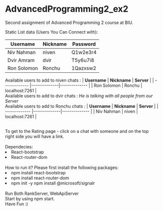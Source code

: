 # AdvancedProgramming2_ex2
Second assignment of Advanced Programming 2 course at BIU.<br>

Static List data (Users You Can Connect with):

| **Username**   | **Nickname** | **Password**      | 
| -------------  |--------------|-------------- |
| Niv Nahman     | niven  | Q1w2e3r4    |
| Dvir Amram     | dvir   | T5y6u7i8    |
| Ron Solomon    | Ronchu  | 1Qazxsw2    |

Available users to add to niven chats :
| **Username**   | **Nickname** | **Server**      | 
| -------------  |--------------|-------------- |
| Ron Solomon    | Ronchu        | localhost:7261    |
<br>
Available users to add to dvir chats :
*He is talking with all people from our Server*
<br>
Available users to add to Ronchu chats :
| **Username**   | **Nickname** | **Server**      | 
| -------------  |--------------|-------------- |
| Niv Nahman     | niven        | localhost:7261    |

<br>
To get to the Rating page - click on a chat with someone and on the top right side you will have a link.
<br>
<br>
<div>
Dependecies:
  <li>
    React-bootstrap
  </li>
  <li>
    React-router-dom
  </li>
</div>
 <br>
<lable>How to run it?</lable>
Please first install the following packages:
<div>
  <li>
    npm install react-bootstrap
  </li>
  <li>
    npm install react-router-dom
  </li>
  <li>
    npm init -y
    npm install @microsoft/signalr
  </li>
</div>
<br>
Run Both RankServer, WebApiServer
<br>
Start by using npm start.
<br>
Have Fun :)
